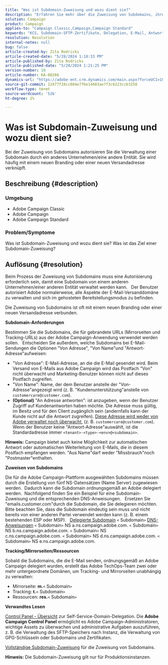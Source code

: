 ```yaml
---
title: "Was ist Subdomain-Zuweisung und wozu dient sie?"
description: "Erfahren Sie mehr über die Zuweisung von Subdomains, ihren Zweck und ihr Ziel."
solution: Campaign
product: Campaign
applies-to: "Campaign Classic,Campaign,Campaign Standard"
keywords: "KCS, Subdomain-SFTP-Zertifikate, Delegation, E-Mail, Antwort, Kampagne"
resolution: Resolution
internal-notes: null
bug: false
article-created-by: Zita Rodricks
article-created-date: "5/28/2024 1:18:33 PM"
article-published-by: Zita Rodricks
article-published-date: "5/28/2024 1:21:25 PM"
version-number: 10
article-number: KA-08266
dynamics-url: "https://adobe-ent.crm.dynamics.com/main.aspx?forceUCI=1&pagetype=entityrecord&etn=knowledgearticle&id=a225eec5-f41c-ef11-840a-000d3a372703"
source-git-commit: 12477f28cc084e7f6e14603ae7f3c6223ccb3258
workflow-type: tm+mt
source-wordcount: '526'
ht-degree: 2%

---
```


# Was ist Subdomain-Zuweisung und wozu dient sie?


Bei der Zuweisung von Subdomains autorisieren Sie die Verwaltung einer Subdomain durch ein anderes Unternehmen/eine andere Entität. Sie wird häufig mit einem neuen Branding oder einer neuen Versandadresse verknüpft.

## Beschreibung {#description}


### Umgebung

- Adobe Campaign Classic
- Adobe Campaign
- Adobe Campaign Standard




### Problem/Symptome

Was ist Subdomain-Zuweisung und wozu dient sie? Was ist das Ziel einer Subdomain-Zuweisung?


## Auflösung {#resolution}


Beim Prozess der Zuweisung von Subdomains muss eine Autorisierung erforderlich sein, damit eine Subdomain von einem anderen Unternehmen/einer anderen Entität verwaltet werden kann.  
Der Benutzer autorisiert Adobe normalerweise, alle Aspekte der E-Mail-Versanddomäne zu verwalten und sich im gehosteten Bereitstellungsmodus zu befinden.

Die Zuweisung von Subdomains ist oft mit einem neuen Branding oder einer neuen Versandadresse verbunden.

<b>Subdomain-Anforderungen</b>

Bestimmen Sie die Subdomains, die für gebrandete URLs (Mirrorseiten und Tracking-URLs) aus der Adobe Campaign-Anwendung verwendet werden sollen.  
Entscheiden Sie außerdem, welche Subdomains bei E-Mail-Sendungen die Optionen &quot;Von Adresse&quot;, &quot;Von Name&quot;und &quot;Antwort-Adresse&quot;aufweisen:

- &quot;Von Adresse&quot;: E-Mail-Adresse, an die die E-Mail gesendet wird. Beim Versand von E-Mails aus Adobe Campaign wird das Postfach &quot;Von&quot; nicht überwacht und Marketing-Benutzer können nicht auf dieses Postfach zugreifen.
- &quot;Von Name&quot;: Name, der dem Benutzer anstelle der &quot;Von-Adresse&quot;angezeigt wird (z. B. &quot;Kundenunterstützung&quot;anstelle von `customercare@customer.com`).
- <b>(Optional)</b> &quot;An Adresse antworten&quot;: ist anzugeben, wenn der Benutzer Zugriff auf Kundenantworten haben möchte. Die Adresse muss gültig, im Besitz und für den Client zugänglich sein (andernfalls kann der Kunde nicht auf die Antwort zugreifen). <u>Diese Adresse wird weder von Adobe verwaltet noch überwacht</u>, (z. B. `customercare@customer.com`). Wenn der Benutzer keine &quot;Antwort-Adresse&quot;auswählt, ist die Standardadresse immer `<tenant>-<type>-<env>@<subdomain>`.


<b>Hinweis:</b> Campaign bietet auch keine Möglichkeit zur automatischen Antwort oder automatischen Weiterleitung von E-Mails, die in diesem Postfach empfangen werden. &quot;Aus Name&quot;darf weder &quot;Missbrauch&quot;noch &quot;Postmaster&quot;enthalten.

<b>Zuweisen von Subdomains</b>

Die für die Adobe Campaign-Plattform ausgewählten Subdomains müssen durch die Erstellung von fünf NS-Datensätzen (Name Server) zugewiesen werden. 
Dadurch kann die Subdomain ordnungsgemäß an Adobe delegiert werden.  Nachfolgend finden Sie ein Beispiel für eine Subdomain-Zuweisung und die entsprechenden DNS-Anweisungen.  
Ersetzen Sie &quot;emails.customer.com&quot;durch die Subdomain, die Sie delegieren möchten.  
Bitte beachten Sie, dass die Subdomain eindeutig sein muss und nicht bereits von einer anderen Partei verwendet werden kann (z. B. einem bestehenden ESP oder MSP).
 
<u>Delegierte Subdomain</u>
`<` Subdomain`>`
<u>DNS-Anweisungen</u>
`<` Subdomain`>`  NS a.ns.campaign.adobe.com.
`<` Subdomain`>`  NS b.ns.campaign.adobe.com.
`<` Subdomain`>`  NS c.ns.campaign.adobe.com.
`<` Subdomain`>`  NS d.ns.campaign.adobe.com.
`<` Subdomain`>`  NS e.ns.campaign.adobe.com.

<b>Tracking/Mirrorseiten/Ressourcen</b>

Sobald die Subdomains, die die E-Mail senden, ordnungsgemäß an Adobe Campaign delegiert wurden, erstellt das Adobe TechOps-Team zwei oder mehr untergeordnete Domänen, um Tracking- und Mirrorseiten unabhängig zu verwalten:

- Mirrorseite: <b>m.</b>`<` Subdomain`>`
- Tracking: <b>t.</b>`<` Subdomain`>`
- Ressourcen: <b>res.</b>`<` Subdomain`>`




<b>Verwandtes Lesen</b>

[Control Panel - Übersicht](https://experienceleague.adobe.com/docs/campaign-classic-learn/control-panel/control-panel-overview.html?lang=de) zur Self-Service-Domain-Delegation. Die <b>Adobe Campaign Control Panel</b> ermöglicht es Adobe Campaign-Administratoren, wichtige Assets zu überwachen und administrative Aufgaben auszuführen, z. B. die Verwaltung des SFTP-Speichers nach Instanz, die Verwaltung von GPG-Schlüsseln oder Subdomains und Zertifikaten.

[Vollständige Subdomain-Zuweisung](https://experienceleague.adobe.com/docs/campaign-classic-learn/control-panel/subdomains-and-certificates/subdomain-delegation.html) für die Zuweisung von Subdomains.

<b>Hinweis:</b> Die Subdomain-Zuweisung gilt nur für Produktionsinstanzen.
